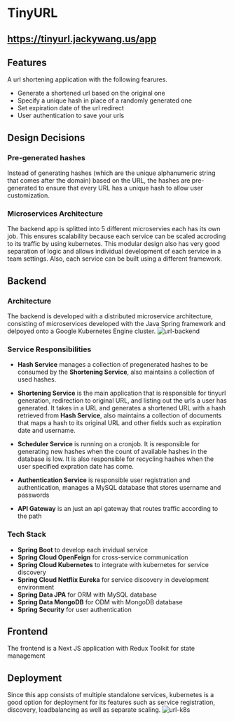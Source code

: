 # TinyURL
## https://tinyurl.jackywang.us/app

## Features
A url shortening application with the following fearures.
* Generate a shortened url based on the original one
* Specify a unique hash in place of a randomly generated one
* Set expiration date of the url redirect
* User authentication to save your urls

## Design Decisions
### Pre-generated hashes
Instead of generating hashes (which are the unique alphanumeric string that comes after the domain) based on the URL, the hashes are pre-generated to ensure that every URL has a unique hash to allow user customization.

### Microservices Architecture
The backend app is splitted into 5 different microservies each has its own job. This ensures scalability because each service can be scaled accroding to its traffic by using kubernetes. This modular design also has very good separation of logic and allows individual development of each service in a team settings. Also, each service can be built using a different framework.

## Backend
### Architecture
The backend is developed with a distributed microservice architecture, consisting of microservices developed with the Java Spring framework and delpoyed onto a Google Kubernetes Engine cluster.
![url-backend](https://user-images.githubusercontent.com/37493948/152458994-f2c87aa3-215b-449f-8436-9c37a0bfd0f6.jpg)

### Service Responsibilities
*  **Hash Service** manages a collection of pregenerated hashes to be consumed by the **Shortening Service**, also maintains a collection of used hashes.

* **Shortening Service** is the main application that is responsible for tinyurl generation, redirection to original URL, and listing out the urls a user has generated. It takes in a URL and generates a shortened URL with a hash retrieved from **Hash Service**, also maintains a collection of documents that maps a hash to its original URL and other fields such as expiration date and username. 

* **Scheduler Service** is running on a cronjob. It is responsible for generating new hashes when the count of available hashes in the database is low. It is also responsible for recycling hashes when the user specified expration date has come.

* **Authentication Service** is responsible user registration and authentication, manages a MySQL database that stores username and passwords

* **API Gateway** is an just an api gateway that routes traffic according to the path

### Tech Stack
* **Spring Boot** to develop each invidual service
* **Spring Cloud OpenFeign** for cross-service communication
* **Spring Cloud Kubernetes** to integrate with kubernetes for service discovery
* **Spring Cloud Netflix Eureka** for service discovery in development environment
* **Spring Data JPA** for ORM with MySQL database
* **Spring Data MongoDB** for ODM with MongoDB database
* **Spring Security** for user authentication

## Frontend
The frontend is a Next JS application with Redux Toolkit for state management

## Deployment
Since this app consists of multiple standalone services, kubernetes is a good option for deployment for its features such as service registration, discovery, loadbalancing as well as separate scaling.
![url-k8s](https://user-images.githubusercontent.com/37493948/152459151-0ee10670-0297-4c6e-968c-35a95c84d107.jpg)
